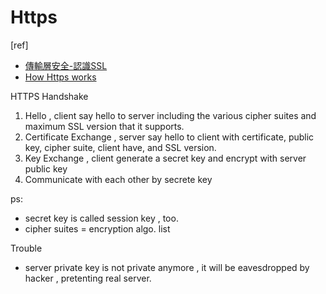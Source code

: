 # Https

[ref]
- [傳輸層安全-認識SSL](http://blog.yogo.tw/2009/11/ssl.html)
- [How Https works](http://robertheaton.com/2014/03/27/how-does-https-actually-work/)

HTTPS Handshake
1. Hello , client say hello to server including the various cipher suites and maximum SSL version that it supports.
2. Certificate Exchange , server say hello to client with certificate, public key, cipher suite, client have, and SSL version.
3. Key Exchange , client generate a secret key and encrypt with server public key
4. Communicate with each other by secrete key

ps: 
- secret key is called session key , too.
- cipher suites = encryption algo. list


Trouble
- server private key is not private anymore , it will be eavesdropped by hacker , pretenting real server.
